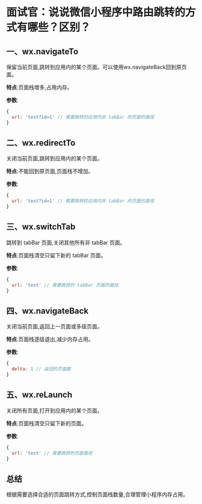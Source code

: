 # 面试官：说说微信小程序中路由跳转的方式有哪些？区别？

## 一、wx.navigateTo

保留当前页面,跳转到应用内的某个页面。可以使用wx.navigateBack回到原页面。

**特点**:页面栈增多,占用内存。

**参数**:

```js
{
  url: 'test?id=1' // 需要跳转的应用内非 tabBar 的页面的路径
} 
```

## 二、wx.redirectTo 

关闭当前页面,跳转到应用内的某个页面。

**特点**:不能回到原页面,页面栈不增加。

**参数**:

```js
{
  url: 'test?id=1' // 需要跳转的应用内非 tabBar 的页面的路径
}
```

## 三、wx.switchTab

跳转到 tabBar 页面,关闭其他所有非 tabBar 页面。 

**特点**:页面栈清空只留下新的 tabBar 页面。

**参数**:

```js
{
  url: 'test' // 需要跳转的 tabBar 页面的路径
}
```

## 四、wx.navigateBack 

关闭当前页面,返回上一页面或多级页面。

**特点**:页面栈逐级退出,减少内存占用。

**参数**:

```js
{
  delta: 1 // 返回的页面数
}
```

## 五、wx.reLaunch

关闭所有页面,打开到应用内的某个页面。

**特点**:页面栈清空只留下新的页面。 

**参数**:

```js
{
  url: 'test' // 需要跳转的页面路径 
}
```

## 总结

根据需要选择合适的页面跳转方式,控制页面栈数量,合理管理小程序内存占用。